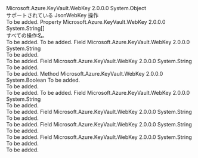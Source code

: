 <Type Name="JsonWebKeyOperation" FullName="Microsoft.Azure.KeyVault.WebKey.JsonWebKeyOperation">
  <TypeSignature Language="C#" Value="public static class JsonWebKeyOperation" />
  <TypeSignature Language="ILAsm" Value=".class public auto ansi abstract sealed beforefieldinit JsonWebKeyOperation extends System.Object" />
  <TypeSignature Language="DocId" Value="T:Microsoft.Azure.KeyVault.WebKey.JsonWebKeyOperation" />
  <TypeSignature Language="VB.NET" Value="Public Class JsonWebKeyOperation" />
  <TypeSignature Language="F#" Value="type JsonWebKeyOperation = class" />
  <AssemblyInfo>
    <AssemblyName>Microsoft.Azure.KeyVault.WebKey</AssemblyName>
    <AssemblyVersion>2.0.0.0</AssemblyVersion>
  </AssemblyInfo>
  <Base>
    <BaseTypeName>System.Object</BaseTypeName>
  </Base>
  <Interfaces />
  <Docs>
    <summary>
            サポートされている JsonWebKey 操作
            </summary>
    <remarks>To be added.</remarks>
  </Docs>
  <Members>
    <Member MemberName="AllOperations">
      <MemberSignature Language="C#" Value="public static string[] AllOperations { get; }" />
      <MemberSignature Language="ILAsm" Value=".property string[] AllOperations" />
      <MemberSignature Language="DocId" Value="P:Microsoft.Azure.KeyVault.WebKey.JsonWebKeyOperation.AllOperations" />
      <MemberSignature Language="VB.NET" Value="Public Shared ReadOnly Property AllOperations As String()" />
      <MemberSignature Language="F#" Value="member this.AllOperations : string[]" Usage="Microsoft.Azure.KeyVault.WebKey.JsonWebKeyOperation.AllOperations" />
      <MemberType>Property</MemberType>
      <AssemblyInfo>
        <AssemblyName>Microsoft.Azure.KeyVault.WebKey</AssemblyName>
        <AssemblyVersion>2.0.0.0</AssemblyVersion>
      </AssemblyInfo>
      <ReturnValue>
        <ReturnType>System.String[]</ReturnType>
      </ReturnValue>
      <Docs>
        <summary>
            すべての操作名。
            </summary>
        <value>To be added.</value>
        <remarks>To be added.</remarks>
      </Docs>
    </Member>
    <Member MemberName="Decrypt">
      <MemberSignature Language="C#" Value="public const string Decrypt;" />
      <MemberSignature Language="ILAsm" Value=".field public static literal string Decrypt" />
      <MemberSignature Language="DocId" Value="F:Microsoft.Azure.KeyVault.WebKey.JsonWebKeyOperation.Decrypt" />
      <MemberSignature Language="VB.NET" Value="Public Const Decrypt As String " />
      <MemberSignature Language="F#" Value="val mutable Decrypt : string" Usage="Microsoft.Azure.KeyVault.WebKey.JsonWebKeyOperation.Decrypt" />
      <MemberType>Field</MemberType>
      <AssemblyInfo>
        <AssemblyName>Microsoft.Azure.KeyVault.WebKey</AssemblyName>
        <AssemblyVersion>2.0.0.0</AssemblyVersion>
      </AssemblyInfo>
      <ReturnValue>
        <ReturnType>System.String</ReturnType>
      </ReturnValue>
      <Docs>
        <summary>To be added.</summary>
        <remarks>To be added.</remarks>
      </Docs>
    </Member>
    <Member MemberName="Encrypt">
      <MemberSignature Language="C#" Value="public const string Encrypt;" />
      <MemberSignature Language="ILAsm" Value=".field public static literal string Encrypt" />
      <MemberSignature Language="DocId" Value="F:Microsoft.Azure.KeyVault.WebKey.JsonWebKeyOperation.Encrypt" />
      <MemberSignature Language="VB.NET" Value="Public Const Encrypt As String " />
      <MemberSignature Language="F#" Value="val mutable Encrypt : string" Usage="Microsoft.Azure.KeyVault.WebKey.JsonWebKeyOperation.Encrypt" />
      <MemberType>Field</MemberType>
      <AssemblyInfo>
        <AssemblyName>Microsoft.Azure.KeyVault.WebKey</AssemblyName>
        <AssemblyVersion>2.0.0.0</AssemblyVersion>
      </AssemblyInfo>
      <ReturnValue>
        <ReturnType>System.String</ReturnType>
      </ReturnValue>
      <Docs>
        <summary>To be added.</summary>
        <remarks>To be added.</remarks>
      </Docs>
    </Member>
    <Member MemberName="IsValidOperation">
      <MemberSignature Language="C#" Value="public static bool IsValidOperation (string operation);" />
      <MemberSignature Language="ILAsm" Value=".method public static hidebysig bool IsValidOperation(string operation) cil managed" />
      <MemberSignature Language="DocId" Value="M:Microsoft.Azure.KeyVault.WebKey.JsonWebKeyOperation.IsValidOperation(System.String)" />
      <MemberSignature Language="VB.NET" Value="Public Shared Function IsValidOperation (operation As String) As Boolean" />
      <MemberSignature Language="F#" Value="static member IsValidOperation : string -&gt; bool" Usage="Microsoft.Azure.KeyVault.WebKey.JsonWebKeyOperation.IsValidOperation operation" />
      <MemberType>Method</MemberType>
      <AssemblyInfo>
        <AssemblyName>Microsoft.Azure.KeyVault.WebKey</AssemblyName>
        <AssemblyVersion>2.0.0.0</AssemblyVersion>
      </AssemblyInfo>
      <ReturnValue>
        <ReturnType>System.Boolean</ReturnType>
      </ReturnValue>
      <Parameters>
        <Parameter Name="operation" Type="System.String" />
      </Parameters>
      <Docs>
        <param name="operation">To be added.</param>
        <summary>To be added.</summary>
        <returns>To be added.</returns>
        <remarks>To be added.</remarks>
      </Docs>
    </Member>
    <Member MemberName="Sign">
      <MemberSignature Language="C#" Value="public const string Sign;" />
      <MemberSignature Language="ILAsm" Value=".field public static literal string Sign" />
      <MemberSignature Language="DocId" Value="F:Microsoft.Azure.KeyVault.WebKey.JsonWebKeyOperation.Sign" />
      <MemberSignature Language="VB.NET" Value="Public Const Sign As String " />
      <MemberSignature Language="F#" Value="val mutable Sign : string" Usage="Microsoft.Azure.KeyVault.WebKey.JsonWebKeyOperation.Sign" />
      <MemberType>Field</MemberType>
      <AssemblyInfo>
        <AssemblyName>Microsoft.Azure.KeyVault.WebKey</AssemblyName>
        <AssemblyVersion>2.0.0.0</AssemblyVersion>
      </AssemblyInfo>
      <ReturnValue>
        <ReturnType>System.String</ReturnType>
      </ReturnValue>
      <Docs>
        <summary>To be added.</summary>
        <remarks>To be added.</remarks>
      </Docs>
    </Member>
    <Member MemberName="Unwrap">
      <MemberSignature Language="C#" Value="public const string Unwrap;" />
      <MemberSignature Language="ILAsm" Value=".field public static literal string Unwrap" />
      <MemberSignature Language="DocId" Value="F:Microsoft.Azure.KeyVault.WebKey.JsonWebKeyOperation.Unwrap" />
      <MemberSignature Language="VB.NET" Value="Public Const Unwrap As String " />
      <MemberSignature Language="F#" Value="val mutable Unwrap : string" Usage="Microsoft.Azure.KeyVault.WebKey.JsonWebKeyOperation.Unwrap" />
      <MemberType>Field</MemberType>
      <AssemblyInfo>
        <AssemblyName>Microsoft.Azure.KeyVault.WebKey</AssemblyName>
        <AssemblyVersion>2.0.0.0</AssemblyVersion>
      </AssemblyInfo>
      <ReturnValue>
        <ReturnType>System.String</ReturnType>
      </ReturnValue>
      <Docs>
        <summary>To be added.</summary>
        <remarks>To be added.</remarks>
      </Docs>
    </Member>
    <Member MemberName="Verify">
      <MemberSignature Language="C#" Value="public const string Verify;" />
      <MemberSignature Language="ILAsm" Value=".field public static literal string Verify" />
      <MemberSignature Language="DocId" Value="F:Microsoft.Azure.KeyVault.WebKey.JsonWebKeyOperation.Verify" />
      <MemberSignature Language="VB.NET" Value="Public Const Verify As String " />
      <MemberSignature Language="F#" Value="val mutable Verify : string" Usage="Microsoft.Azure.KeyVault.WebKey.JsonWebKeyOperation.Verify" />
      <MemberType>Field</MemberType>
      <AssemblyInfo>
        <AssemblyName>Microsoft.Azure.KeyVault.WebKey</AssemblyName>
        <AssemblyVersion>2.0.0.0</AssemblyVersion>
      </AssemblyInfo>
      <ReturnValue>
        <ReturnType>System.String</ReturnType>
      </ReturnValue>
      <Docs>
        <summary>To be added.</summary>
        <remarks>To be added.</remarks>
      </Docs>
    </Member>
    <Member MemberName="Wrap">
      <MemberSignature Language="C#" Value="public const string Wrap;" />
      <MemberSignature Language="ILAsm" Value=".field public static literal string Wrap" />
      <MemberSignature Language="DocId" Value="F:Microsoft.Azure.KeyVault.WebKey.JsonWebKeyOperation.Wrap" />
      <MemberSignature Language="VB.NET" Value="Public Const Wrap As String " />
      <MemberSignature Language="F#" Value="val mutable Wrap : string" Usage="Microsoft.Azure.KeyVault.WebKey.JsonWebKeyOperation.Wrap" />
      <MemberType>Field</MemberType>
      <AssemblyInfo>
        <AssemblyName>Microsoft.Azure.KeyVault.WebKey</AssemblyName>
        <AssemblyVersion>2.0.0.0</AssemblyVersion>
      </AssemblyInfo>
      <ReturnValue>
        <ReturnType>System.String</ReturnType>
      </ReturnValue>
      <Docs>
        <summary>To be added.</summary>
        <remarks>To be added.</remarks>
      </Docs>
    </Member>
  </Members>
</Type>